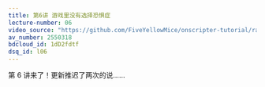 ```yaml
---
title: 第6讲 游戏里没有选择恐惧症
lecture-number: 06
video_source: "https://github.com/FiveYellowMice/onscripter-tutorial/raw/master/%E7%AC%AC6%E8%AE%B2%20%E6%B8%B8%E6%88%8F%E9%87%8C%E6%B2%A1%E6%9C%89%E9%80%89%E6%8B%A9%E6%81%90%E6%83%A7%E7%97%87/sub.mp4"
av_number: 2550318
bdcloud_id: 1dD2fdtf
dsq_id: l06
---
```


第 6 讲来了！更新推迟了两次的说……
